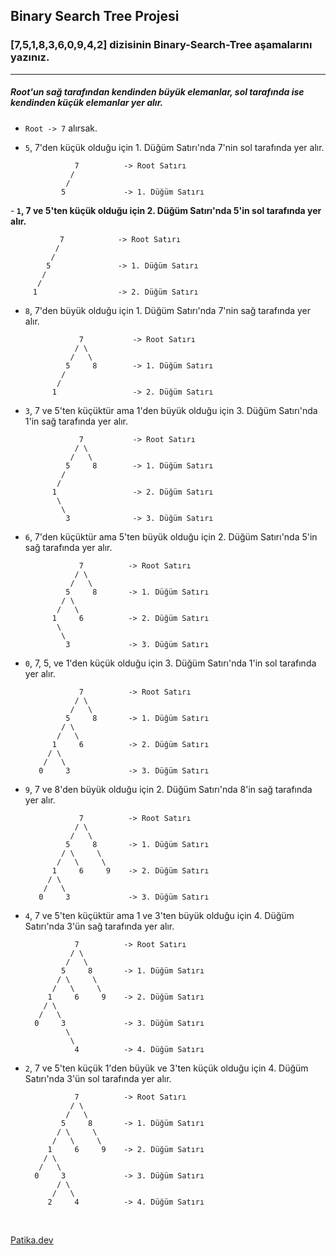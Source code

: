 ## Binary Search Tree Projesi
### [7,5,1,8,3,6,0,9,4,2] dizisinin Binary-Search-Tree aşamalarını yazınız.
***
##### Root'un sağ tarafından kendinden büyük elemanlar, sol tarafında ise kendinden küçük elemanlar yer alır.
- ```Root -> 7``` alırsak.
-  ```5```, 7'den küçük olduğu için 1. Düğüm Satırı'nda 7'nin sol tarafında yer alır.

                  7          -> Root Satırı
                 /
                /
               5             -> 1. Düğüm Satırı
               
-<b> ```1```, 7 ve 5'ten küçük olduğu için  2. Düğüm Satırı'nda 5'in sol tarafında yer alır.  </b>

               7            -> Root Satırı
              /
             /
            5               -> 1. Düğüm Satırı
           /
          /
         1                  -> 2. Düğüm Satırı

- ```8```, 7'den büyük olduğu için 1. Düğüm Satırı'nda 7'nin sağ tarafında yer alır.            
        
                  7           -> Root Satırı
                 / \
                /   \
               5     8        -> 1. Düğüm Satırı
              /
             /
            1                 -> 2. Düğüm Satırı

- ```3```, 7 ve 5'ten küçüktür ama  1'den büyük olduğu için  3. Düğüm Satırı'nda 1'in sağ tarafında yer alır.   
        
                  7           -> Root Satırı
                 / \
                /   \
               5     8        -> 1. Düğüm Satırı
              /
             /
            1                 -> 2. Düğüm Satırı
             \
              \
               3              -> 3. Düğüm Satırı
               
- ```6```, 7'den küçüktür ama 5'ten büyük olduğu için  2. Düğüm Satırı'nda 5'in sağ tarafında yer alır.   
        
                  7          -> Root Satırı
                 / \
                /   \
               5     8       -> 1. Düğüm Satırı
              / \
             /   \
            1     6          -> 2. Düğüm Satırı
             \
              \
               3             -> 3. Düğüm Satırı
               
- ```0```, 7, 5, ve 1'den küçük olduğu için 3. Düğüm Satırı'nda 1'in sol tarafında yer alır.
                  
                  7          -> Root Satırı
                 / \
                /   \
               5     8       -> 1. Düğüm Satırı
              / \
             /   \
            1     6          -> 2. Düğüm Satırı
           / \
          /   \
         0     3             -> 3. Düğüm Satırı
         
- ```9```, 7 ve 8'den büyük olduğu için 2. Düğüm Satırı'nda 8'in sağ tarafında yer alır.

                  7          -> Root Satırı
                 / \
                /   \
               5     8       -> 1. Düğüm Satırı
              / \     \
             /   \     \
            1     6     9    -> 2. Düğüm Satırı
           / \
          /   \
         0     3             -> 3. Düğüm Satırı
         
 - ```4```, 7 ve 5'ten küçüktür ama 1 ve 3'ten büyük olduğu için 4. Düğüm Satırı'nda 3'ün sağ tarafında yer alır. 

                  7          -> Root Satırı
                 / \
                /   \
               5     8       -> 1. Düğüm Satırı
              / \     \
             /   \     \
            1     6     9    -> 2. Düğüm Satırı
           / \
          /   \
         0     3             -> 3. Düğüm Satırı
                \
                 \
                  4          -> 4. Düğüm Satırı
                  
 
 - ```2```, 7 ve 5'ten küçük 1'den büyük ve 3'ten küçük olduğu için 4. Düğüm Satırı'nda 3'ün sol tarafında yer alır.

                  7          -> Root Satırı
                 / \
                /   \
               5     8       -> 1. Düğüm Satırı
              / \     \
             /   \     \
            1     6     9    -> 2. Düğüm Satırı
           / \
          /   \
         0     3             -> 3. Düğüm Satırı
              / \
             /   \
            2     4          -> 4. Düğüm Satırı
                  

 <br>
 
 [Patika.dev](https://app.patika.dev/kadergin)
 
